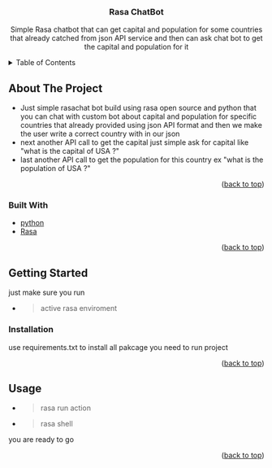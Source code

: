 <br />
<div align="center">
  <h3 align="center">Rasa ChatBot</h3>

  <p align="center">
    Simple Rasa chatbot that can get capital and population for some countries that already catched from json API service and then can ask chat bot to get the capital and population for it
</div>



<!-- TABLE OF CONTENTS -->
<details>
  <summary>Table of Contents</summary>
  <ol>
    <li>
      <a href="#about-the-project">About The Project</a>
      <ul>
        <li><a href="#built-with">Built With</a></li>
      </ul>
    </li>
    <li>
      <a href="#getting-started">Getting Started</a>
      <ul>
        <li><a href="#prerequisites">Prerequisites</a></li>
        <li><a href="#installation">Installation</a></li>
      </ul>
    </li>
    <li><a href="#usage">Usage</a></li>
  
  </ol>
</details>



<!-- ABOUT THE PROJECT -->
## About The Project

* Just simple rasachat bot build using rasa open source and python that you can chat with custom bot about capital and population for specific countries that already provided using json API format and then we make the user write a correct country with in our json
* next another API call to get the capital just simple ask for capital like "what is the capital of USA ?"
* last another API call to get the population for this country ex "what is the population of USA ?"

<p align="right">(<a href="#top">back to top</a>)</p>



### Built With
* [python](https://python.org/)
* [Rasa](https://rasa.com/)

<p align="right">(<a href="#top">back to top</a>)</p>


<!-- GETTING STARTED -->
## Getting Started

just make sure you run
* > active rasa enviroment

### Installation

use requirements.txt to install all pakcage you need to run project

<p align="right">(<a href="#top">back to top</a>)</p>



<!-- USAGE EXAMPLES -->
## Usage

* > rasa run action
* > rasa shell 

you are ready to go

<p align="right">(<a href="#top">back to top</a>)</p>
